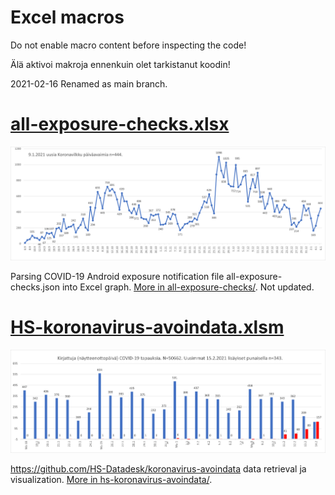 # Excel macros

Do not enable macro content before inspecting the code!

Älä aktivoi makroja ennenkuin olet tarkistanut koodin!

2021-02-16 Renamed as main branch.

#  [all-exposure-checks.xlsx](all-exposure-checks/all-exposure-checks.xlsx)

![all-exposure-checks](all-exposure-checks/all-exposure-checks.png)

Parsing COVID-19 Android exposure notification file all-exposure-checks.json into Excel graph. [More in all-exposure-checks/](all-exposure-checks/). Not updated.


# [HS-koronavirus-avoindata.xlsm](hs-koronavirus-avoindata/hs-koronavirus-avoindata.xlsm)

![hs-koronavirus-avoindata](hs-koronavirus-avoindata/hs-koronavirus-avoindata.png)

https://github.com/HS-Datadesk/koronavirus-avoindata data retrieval ja visualization. [More in hs-koronavirus-avoindata/](hs-koronavirus-avoindata/).

